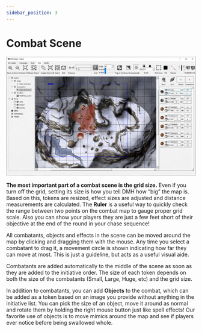 ```yaml
---
sidebar_position: 3
---
```


# Combat Scene

![Combat View](./img/combatView.png)

**The most important part of a combat scene is the grid size.** Even if you turn off the grid, setting its size is how you tell DMH how “big” the map is. Based on this, tokens are resized, effect sizes are adjusted and distance measurements are calculated. The **Ruler** is a useful way to quickly check the range between two points on the combat map to gauge proper grid scale. Also you can show your players they are just a few feet short of their objective at the end of the round in your chase sequence!

All combatants, objects and effects in the scene can be moved around the map by clicking and dragging them with the mouse. Any time you select a combatant to drag it, a movement circle is shown indicating how far they can move at most. This is just a guideline, but acts as a useful visual aide.

Combatants are added automatically to the middle of the scene as soon as they are added to the initiative order. The size of each token depends on both the size of the combatants (Small, Large, Huge, etc) and the grid size.

In addition to combatants, you can add **Objects** to the combat, which can be added as a token based on an image you provide without anything in the initiative list. You can pick the size of an object, move it around as normal and rotate them by holding the right mouse button just like spell effects! Our favorite use of objects is to move mimics around the map and see if players ever notice before being swallowed whole.
